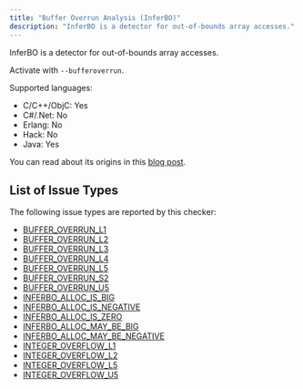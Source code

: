 ```yaml
---
title: "Buffer Overrun Analysis (InferBO)"
description: "InferBO is a detector for out-of-bounds array accesses."
---
```


InferBO is a detector for out-of-bounds array accesses.

Activate with `--bufferoverrun`.

Supported languages:
- C/C++/ObjC: Yes
- C#/.Net: No
- Erlang: No
- Hack: No
- Java: Yes

You can read about its origins in this [blog post](https://research.fb.com/inferbo-infer-based-buffer-overrun-analyzer/).

## List of Issue Types

The following issue types are reported by this checker:
- [BUFFER_OVERRUN_L1](/docs/next/all-issue-types#buffer_overrun_l1)
- [BUFFER_OVERRUN_L2](/docs/next/all-issue-types#buffer_overrun_l2)
- [BUFFER_OVERRUN_L3](/docs/next/all-issue-types#buffer_overrun_l3)
- [BUFFER_OVERRUN_L4](/docs/next/all-issue-types#buffer_overrun_l4)
- [BUFFER_OVERRUN_L5](/docs/next/all-issue-types#buffer_overrun_l5)
- [BUFFER_OVERRUN_S2](/docs/next/all-issue-types#buffer_overrun_s2)
- [BUFFER_OVERRUN_U5](/docs/next/all-issue-types#buffer_overrun_u5)
- [INFERBO_ALLOC_IS_BIG](/docs/next/all-issue-types#inferbo_alloc_is_big)
- [INFERBO_ALLOC_IS_NEGATIVE](/docs/next/all-issue-types#inferbo_alloc_is_negative)
- [INFERBO_ALLOC_IS_ZERO](/docs/next/all-issue-types#inferbo_alloc_is_zero)
- [INFERBO_ALLOC_MAY_BE_BIG](/docs/next/all-issue-types#inferbo_alloc_may_be_big)
- [INFERBO_ALLOC_MAY_BE_NEGATIVE](/docs/next/all-issue-types#inferbo_alloc_may_be_negative)
- [INTEGER_OVERFLOW_L1](/docs/next/all-issue-types#integer_overflow_l1)
- [INTEGER_OVERFLOW_L2](/docs/next/all-issue-types#integer_overflow_l2)
- [INTEGER_OVERFLOW_L5](/docs/next/all-issue-types#integer_overflow_l5)
- [INTEGER_OVERFLOW_U5](/docs/next/all-issue-types#integer_overflow_u5)
